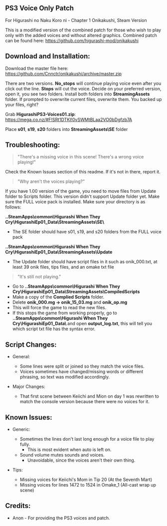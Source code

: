 PS3 Voice Only Patch
-----------------------------------------------------------------------------------------
For Higurashi no Naku Koro ni - Chapter 1 Onikakushi, Steam Version

This is a modified version of the combined patch for those who wish to play only with the added voices and without altered graphics.
Combined patch can be found here: https://github.com/higurashi-mod/onikakushi

Download and Installation:
-----------------------------------------------------------------------------------------
Download the master file here: https://github.com/Cnnctr/onikakushi/archive/master.zip

There are two versions. <b>No_stops</b> will continue playing voice even after you click out the line. <b>Stops</b> will cut the voice.
Decide on your preferred version, open it, you see two folders. Install both folders into <b>StreamingAssets</b> folder.
If prompted to overwrite current files, overwrite them.
You backed up your files, right?

Grab <b>HigurashiPS3-Voices01.zip</b>: https://mega.co.nz/#F!SRt1DTKI!0vSWMtBLaa2VO0bDgfzb7A

Place <b>s01</b>, <b>s19</b>, <b>s20</b> folders into <b>StreamingAssets\SE</b> folder

Troubleshooting:
-----------------------------------------------------------------------------------------
> "There's a missing voice in this scene! There's a wrong voice playing!"

Check the Known Issues section of this readme.
If it's not in there, report it. 

> "Why aren't the voices playing?"

If you have 1.00 version of the game, you need to move files from Update folder to Scripts folder. This version didn't support Update folder yet.
Make sure the FULL voice pack is installed.
Make sure your directory is as follows:

<b> ..SteamApps\common\Higurashi When They Cry\HigurashiEp01_Data\StreamingAssets\SE\ </b>
   - The SE folder should have s01, s19, and s20 folders from the FULL voice pack

<b> ..SteamApps\common\Higurashi When They Cry\HigurashiEp01_Data\StreamingAssets\Update </b>
   - The Update folder should have script files in it such as onik_000.txt, at least 39 onik files, tips files, and an omake txt file

> "It's still not playing."

- Go to <b>..SteamApps\common\Higurashi When They Cry\HigurashiEp01_Data\StreamingAssets\CompiledScripts </b> 
- Make a copy of the <b>Complied Scripts</b> folder.
- Delete <b>onik_000.mg -> onik_15_03.mg</b> and <b>onik_op.mg</b>
- This will force the game to read the new files.
- If this stops the game from working properly, go to <b>..SteamApps\common\Higurashi When They Cry\HigurashiEp01_Data\ </b> and open <b>output_log.txt</b>, this will tell you which script txt file has the syntax error.

Script Changes:
-----------------------------------------------------------------------------------------
- General:
  - Some lines were split or joined so they match the voice files.
  - Voices sometimes have changed/missing words or different phrasing, so text was modified accordingly.

- Major Changes:
  - That first scene between Keiichi and Mion on day 1 was rewritten to match the console version because there were no voices for it.

Known Issues:
-----------------------------------------------------------------------------------------
- Generic:
  - Sometimes the lines don't last long enough for a voice file to play fully. 
    - This is most evident when auto is left on.
  - Sound volume mutes sounds and voices.
    - Unavoidable, since the voices aren't their own thing.

- Tips:
  - Missing voices for Keiichi's Mom in Tip 20 (At the Seventh Mart)
  - Missing voices for lines 1472 to 1524 in Omake_1 (All-cast wrap up scene)

Credits:
-----------------------------------------------------------------------------------------
- Anon - For providing the PS3 voices and patch.

